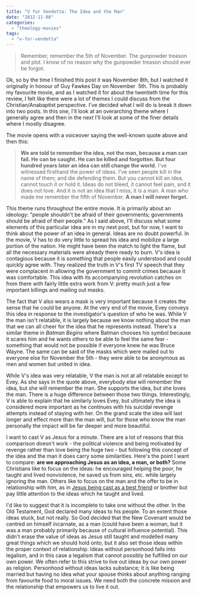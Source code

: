 ```yaml
---
title: "V for Vendetta: The Idea and the Man"
date: "2012-11-08"
categories: 
  - "theology-movies"
tags: 
  - "v-for-vendetta"
---
```


> Remember, remember the 5th of November. The gunpowder treason and plot. I know of no reason why the gunpowder treason should ever be forgot.

Ok, so by the time I finished this post it was November 8th, but I watched it originally in honour of Guy Fawkes Day on November  5th. This is probably my favourite movie, and as I watched it for about the twentieth time for this review, I felt like there were a lot of themes I could discuss from the Christian/Anabaptist perspective. I've decided what I will do is break it down into two posts. In this one, I'll look at an overarching theme where I generally agree and then in the next I'll look at some of the finer details where I mostly disagree.

The movie opens with a voiceover saying the well-known quote above and then this:

> **We are told to remember the idea, not the man, because a man can fail. He can be caught. He can be killed and forgotten. But four hundred years later an idea can still change the world.** I've witnessed firsthand the power of ideas. I've seen people kill in the name of them; and die defending them. But you cannot kill an idea, cannot touch it or hold it. Ideas do not bleed, it cannot feel pain, and it does not love. And it is not an idea that I miss, it is a man. A man who made me remember the fifth of November. **A man I will never forget.**

<!--more-->

This theme runs throughout the entire movie. It is primarily about an ideology: "people shouldn't be afraid of their governments; governments should be afraid of their people." As I said above, I'll discuss what some elements of this particular idea are in my next post, but for now, I want to think about the power of an idea in general. Ideas are no doubt powerful. In the movie, V has to do very little to spread his idea and mobilize a large portion of the nation. He might have been the match to light the flame, but all the necessary materials were already there ready to burn. V's idea is contagious because it is something that people easily understood and could quickly agree with. They realized the truth in V's first TV speech that they were complacent in allowing the government to commit crimes because it was comfortable. This idea with its accompanying revolution catches on from there with fairly little extra work from V: pretty much just a few important killings and mailing out masks.

The fact that V also wears a mask is very important because it creates the sense that he could be anyone. At the very end of the movie, Evey conveys this idea in response to the investigator's question of who he was. While V the man isn't relatable, it is largely because we know nothing about the man that we can all cheer for the idea that he represents instead. There's a similar theme in _Batman Begins_ where Batman chooses his symbol because it scares him and he wants others to be able to feel the same fear - something that would not be possible if everyone knew he was Bruce Wayne. The same can be said of the masks which were mailed out to everyone else for November the 5th - they were able to be anonymous as men and women but united in idea.

While V's idea was very relatable, V the man is not at all relatable except to Evey. As she says in the quote above, everybody else will remember the idea, but she will remember the man. She supports the idea, but she loves the man. There is a huge difference between those two things. Interestingly, V is able to explain that he similarly loves Evey, but ultimately the idea is considered more important as he continues with his suicidal revenge attempts instead of staying with her. On the grand scale the idea will last longer and effect more than the man will, but for those who know the man personally the impact will be far deeper and more beautiful.

I want to cast V as Jesus for a minute. There are a lot of reasons that this comparison doesn't work - the political violence and being motivated by revenge rather than love being the huge two - but following this concept of the idea and the man it does carry some similarities. Here's the point I want to compare: **are we approaching Jesus as an idea, a man, or both?** Some Christians like to focus on the ideas: he encouraged helping the poor, he taught and lived nonviolence, he saved us from sins, etc. while largely ignoring the man. Others like to focus on the man and the offer to be in relationship with him, as in [Jesus being cast as a best friend](http://www.youtube.com/watch?v=7-NOZU2iPA8 "Jesus is a Friend of Mine video") or brother but pay little attention to the ideas which he taught and lived.

I'd like to suggest that it is incomplete to take one without the other. In the Old Testament, God declared many ideas to his people. To an extent those ideas stuck, but not really. So God decided that the New Covenant would be centred on himself incarnate, as a man (could have been a woman, but it was a man probably primarily because of cultural influence potential). This didn't erase the value of ideas as Jesus still taught and modelled many great things which we should hold onto, but it also set those ideas within the proper context of relationship. Ideas without personhood falls into legalism, and in this case a legalism that cannot possibly be fulfilled on our own power. We often refer to this strive to live out ideas by our own power as religion. Personhood without ideas lacks substance; it is like being married but having no idea what your spouse thinks about anything ranging from favourite food to moral issues. We need both the concrete mission and the relationship that empowers us to live it out.
